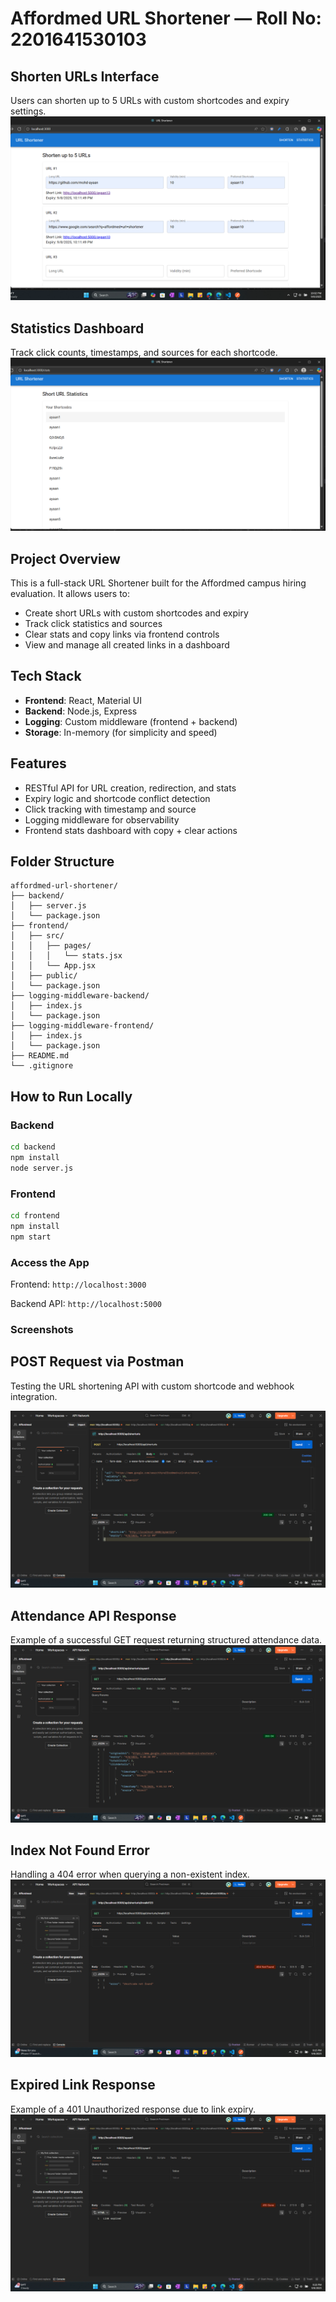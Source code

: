 # Affordmed URL Shortener — Roll No: 2201641530103

## Shorten URLs Interface
Users can shorten up to 5 URLs with custom shortcodes and expiry settings.
![Shorten URLs](Image/URL%20Shortener.png)

## Statistics Dashboard
Track click counts, timestamps, and sources for each shortcode.
![Statistics Page](Image/Short%20URL%20Statistics.png)

## Project Overview
This is a full-stack URL Shortener built for the Affordmed campus hiring evaluation. It allows users to:
- Create short URLs with custom shortcodes and expiry
- Track click statistics and sources
- Clear stats and copy links via frontend controls
- View and manage all created links in a dashboard

##  Tech Stack
- **Frontend**: React, Material UI
- **Backend**: Node.js, Express
- **Logging**: Custom middleware (frontend + backend)
- **Storage**: In-memory (for simplicity and speed)

##  Features
- RESTful API for URL creation, redirection, and stats
- Expiry logic and shortcode conflict detection
- Click tracking with timestamp and source
- Logging middleware for observability
- Frontend stats dashboard with copy + clear actions

##  Folder Structure
```
affordmed-url-shortener/
├── backend/
│   ├── server.js
│   └── package.json
├── frontend/
│   ├── src/
│   │   ├── pages/
│   │   │   └── stats.jsx
│   │   └── App.jsx
│   ├── public/
│   └── package.json
├── logging-middleware-backend/
│   ├── index.js
│   └── package.json
├── logging-middleware-frontend/
│   ├── index.js
│   └── package.json
├── README.md
└── .gitignore
```

##  How to Run Locally

### Backend
```bash
cd backend
npm install
node server.js
```

### Frontend
```bash
cd frontend
npm install
npm start
```
### Access the App
Frontend: `http://localhost:3000`

Backend API: `http://localhost:5000`

### Screenshots

## POST Request via Postman
Testing the URL shortening API with custom shortcode and webhook integration.

![POST-Create Short URL](Image/POST-Create%20Short%20URL.png)

## Attendance API Response
Example of a successful GET request returning structured attendance data.
![GET-Stats](Image/GET-Stats.png)

## Index Not Found Error
Handling a 404 error when querying a non-existent index.
![Edge Case-Unknown Shortcode](Image/Edge%20Case-Unknown%20Shortcode.png)

## Expired Link Response
Example of a 401 Unauthorized response due to link expiry.
![Link Expired](Image/Link%20Expired.png)
